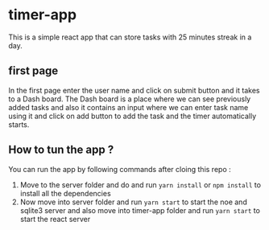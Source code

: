 # timer-app

This is a simple react app that can store tasks with 25 minutes streak in a day.

## first page

In the first page enter the user name and click on submit button and it takes to a Dash board.
The Dash board is a place where we can see previously added tasks and also it contains an input where we can enter task name using 
it and click on add button to add the task and the timer automatically starts. 

## How to tun the app ?

You can run the app by following commands after cloing this repo :
1. Move to the server folder and do and run `yarn install` or `npm install` to install all the dependencies
2. Now move into server folder and run `yarn start` to start the noe and sqlite3 server and also move into timer-app folder and run `yarn start` to start the react server 


